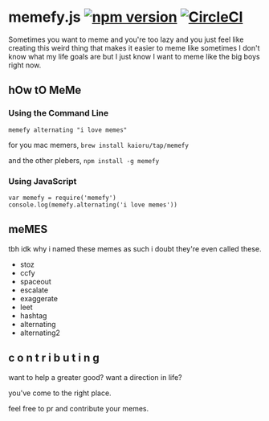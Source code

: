 # memefy.js [![npm version](https://badge.fury.io/js/memefy.svg)](https://badge.fury.io/js/memefy) [![CircleCI](https://circleci.com/gh/Kaioru/memefy.js.svg?style=svg)](https://circleci.com/gh/Kaioru/memefy.js)
Sometimes you want to meme and you're too lazy and you just feel like creating this weird thing that makes it easier to meme like sometimes I don't know what my life goals are but I just know I want to meme like the big boys right now.

## hOw tO MeMe
### Using the Command Line
```
memefy alternating "i love memes"
```
for you mac memers, `brew install kaioru/tap/memefy`

and the other plebers, `npm install -g memefy`
### Using JavaScript
```
var memefy = require('memefy')
console.log(memefy.alternating('i love memes'))
```

## meMES
tbh idk why i named these memes as such i doubt they're even called these.
* stoz
* ccfy
* spaceout
* escalate
* exaggerate
* leet
* hashtag
* alternating
* alternating2

## c o n t r i b u t i n g
want to help a greater good? want a direction in life?

you've come to the right place.

feel free to pr and contribute your memes.

